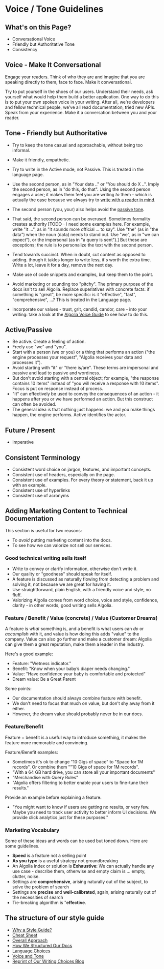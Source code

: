 # Voice / Tone Guidelines

## What's on this Page?

- Conversational Voice
- Friendly but Authoritative Tone
- Consistency

## Voice - Make It Conversational

Engage your readers. Think of who they are and imagine that you are speaking directly to them, face to face. Make it conversational.

Try to put yourself in the shoes of our users. Understand their needs, ask yourself what would help them build a better application. One way to do this is to put your own spoken voice in your writing. After all, we're developers and fellow technical people, we've all read documentation, tried new APIs. Speak from your experience. Make it a conversation between you and your reader.

## Tone - Friendly but Authoritative

- Try to keep the tone casual and approachable, without being too informal.

- Make it friendly, empathetic.

- Try to write in the Active mode, not Passive. This is treated in the language page.

- Use the second person, as in "Your data .." or "You should do X ..". Imply the second person, as in "do this, do that". Using the second person engages a user; it makes them feel you are writing *to* them - which is actually the case because we always try to [write with a reader in mind](https://github.com/algolia/doc/blob/style-docs/doc_team/3-style-guide-first-principles.md#who-are-our-readers).

- The second person (you, your) also helps avoid the [passive tone](TODO).

- That said, the second person can be overused. Sometimes formality creates authority [TODO - I need some examples here. For example, write "It ...", as in "It sounds more official ... to say". Use "the" (as in "the data") when the noun (data) needs to stand out. Use "we", as in "we can expect"), or the impersonal (as in "a query is sent").] But these are exceptions; the rule is to personalize the text with the second person.

- Tend towards succinct. When in doubt, cut content as opposed to adding. though it takles longer to write less, it's worth the extra time. Write a lot, leave it for a day, remove the next day.

- Make use of code snippets and examples, but keep them to the point.

- Avoid marketing or sounding too "pitchy". The primary purpose of the docs isn't to sell Algolia. Replace superlatives with concrete facts: if something is "great", be more specific: is it "effective", "fast", "comprehensive", ...? This is treated in the Language page.

- Incorporate our values - trust, grit, candid, candor, care - into your writing: take a look at the [Algolia Voice Guide](https://algolia.atlassian.net/wiki/spaces/MAR/pages/434044929/Algolia+Voice+Guide) to see how to do this.

## Active/Passive
- Be active. Create a feeling of action.
- Freely use "we" and "you".
- Start with a person (we or you) or a thing that performs an action ("the engine processes your request", "Algolia receives your data and processes it").
- Avoid starting with "it" or "there is/are". These terms are impersonal and passive and lead to passive and wordiness.
- But don't avoid starting with a central object; for example, "the response contains 10 items" instead of "you will receive a response with 10 items". Focus is put on response instead of process.
- "It" can effectively be used to convey the consequences of an action - it happens after you or we have performed an action. But this construct can often be avoided.
- The general idea is that nothing just happens: we and you make things happen, the engine performs. Active identifies the actor.

## Future / Present

- Imperative

## Consistent Terminology
- Consistent word choice on jargon, features, and important concepts.
- Consistent use of headers, especially on the page.
- Consistent use of examples. For every theory or statement, back it up with an example.
- Consistent use of hyperlinks
- Consistent use of acronyms

## Adding Marketing Content to Technical Documentation

This section is useful for two reasons:
- To *avoid* putting marketing content into the docs.
- To see how we can valorize not sell our services.

### Good technical writing sells itself
- Write to convey or clarify information, otherwise don't write it.
- Our quality or "goodness" should speak for itself.
- A feature is discussed as naturally flowing from detecting a problem and solving it, not because we are great for having it.
- Use straightforward, plain English, with a friendly voice and style, no fluff.
- Valorizing Algolia comes from word choice, voice and style, confidence, clarity - in other words, good writing sells Algolia.

### Feature / Benefit / Value (concrete) / Value (Customer Dreams) 

A feature is *what* something is, and a benefit is what users can *do* or *accomplish* with it, and value is how doing this adds "value" to the company. Value can also go further and make a customer dream: Algolia can give them a great reputation, make them a leader in the industry. 

Here's a good example:

- Feature: "Wetness indicator."
- Benefit: "Know when your baby’s diaper needs changing."
- Value: "Have confidence your baby is comfortable and protected"
- Dream value: Be a Great Parent

Some points:

- Our documentation should always combine feature with benefit.
- We don't need to focus that much on value, but don't shy away from it either.
- However, the dream value should probably never be in our docs.

### Feature/Benefit

Feature + benefit is a useful way to introduce something, it makes the feature more memorable and convincing. 

Feature/Benefit examples: 

- Sometimes it's ok to change "10 Gigs of space" to "Space for 1M records". Or combine them ""10 Gigs of space for 1M records".
- "With a 64 GB hard drive, you can store all your important documents"
- "Merchandise with Query Rules"
- "Algolia offers filtering to better enable your users to fine-tune their results."

Provide an example before explaining a feature.
- "You might want to know if users are getting no results, or very few. Maybe you need to track user activity to better inform UI decisions. We provide click analytics just for these purposes."

### Marketing Vocabulary

Some of these ideas and words can be used but toned down. Here are some guidelines.

- **Speed** is a feature not a selling point
- **As you type** is a useful strategy not groundbreaking
- An Algolia index or solution is **Exhaustive**: We can actually handle any use case - describe them, otherwise and empty claim is ... empty, clutter, noise.
- Settings are **comprehensive**, arising naturally out of the subject, to solve the problem of search
- Settings are **precise** and **well-calibrated**, again, arising naturally out of the necessities of search
- Tie-breaking algorithm is "**effective**.

## The structure of our style guide

- [Why a Style Guide?](https://github.com/algolia/doc/blob/style-docs/doc_team/1-style-guide-start-here.md)
- [Cheat Sheet](https://github.com/algolia/doc/blob/style-docs/doc_team/2-style-guide-cheat-sheet.md)
- [Overall Approach](https://github.com/algolia/doc/blob/style-docs/doc_team/3-style-guide-first-principles.md)
- [How We Structured Our Docs](https://github.com/algolia/doc/blob/style-docs/doc_team/4-style-guide-structure.md)
- [Language Choices](https://github.com/algolia/doc/blob/style-docs/doc_team/5-style-guide-language.md)
- [Voice and Tone](https://github.com/algolia/doc/blob/style-docs/doc_team/6-style-guide-voice-and-tone.md)
- [Reprint of Our Writing Choices Blog](https://github.com/algolia/doc/blob/style-docs/doc_team/7-style-guide-progressive-approach.md)

